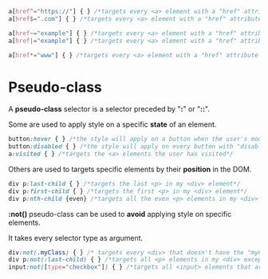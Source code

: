 ```css
a[href^="https://"] { } /*targets every <a> element with a "href" attribute value beginning with "https://"*/
a[href$=".com"] { } /*targets every <a> element with a "href" attribute value ending with ".com"*/

a[href~="example"] { } /*targets every <a> element with a "href" attribute value containing the word* "example"*/
a[href|="example"] { } /*targets every <a> element with a "href" attribute value beginning with the word* "example"*/

a[href*="www"] { } /*targets every <a> element with a "href" attribute value containing "www"*/
```

# Pseudo-class

A __pseudo-class__ selector is a selector preceded by "__:__" or "__::__". 

Some are used to apply style on a specific __state__ of an element.

```css
button:hover { } /*the style will apply on a button when the user's mouse hovers it*/
button:disabled { } /*the style will apply on every button with "disabled" attribute*/
a:visited { } /*targets the <a> elements the user has visited*/
```

Others are used to targets specific elements by their __position__ in the DOM.

```css
div p:last-child { } /*targets the last <p> in my <div> element*/
div p:first-child { } /*targets the first <p> in my <div> element*/
div p:nth-child {even} /*targets all the even <p> elements in my <div> (even, odd, 1n, 2n, 2n+1, ...)
```

__:not()__ pseudo-class can be used to __avoid__ applying style on specific elements.

It takes every selector type as argument.

```css
div:not(.myClass) { } /* targets every <div> that doesn't have the "myClass" class attribute.*/
div p:not(:last-child) { } /*targets all <p> elements in my <div> except the last one*/
input:not([type="checkbox"]) { } /*targets all <input> elements that are not checkboxes type*/
```
